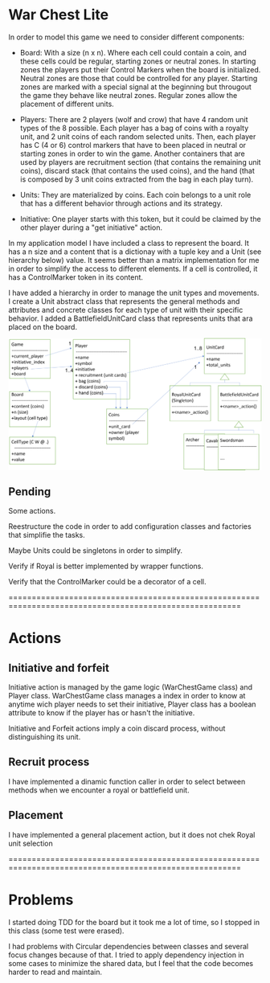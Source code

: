 # War Chest Lite

In order to model this game we need to consider different components:

- Board: With a size (n x n). Where each cell could contain a coin, and these cells could be regular, starting zones or neutral zones. In starting zones the players put their Control Markers when the board is initialized. Neutral zones are those that could be controlled for any player. Starting zones are marked with a special signal at the beginning but througout the game they behave like neutral zones. Regular zones allow the placement of different units.

- Players: There are 2 players (wolf and crow) that have 4 random unit types of the 8 possible. Each player has a bag of coins with a royalty unit, and 2 unit coins of each random selected units. Then, each player has C (4 or 6) control markers that have to been placed in neutral or starting zones in order to win the game. Another containers that are used by players are recruitment section (that contains the remaining unit coins), discard stack (that contains the used coins), and the hand (that is composed by 3 unit coins extracted from the bag in each play turn).

- Units: They are materialized by coins. Each coin belongs to a unit role that has a different behavior through actions and its strategy.

- Initiative: One player starts with this token, but it could be claimed by the other player during a "get initiative" action.

In my application model I have included a class to represent the board. It has a n size and a content that is a dictionay with a tuple key and a Unit (see hierarchy below) value. It seems better than a matrix implementation for me in order to simplify the access to different elements. If a cell is controlled, it has a ControlMarker token in its content.

I have added a hierarchy in order to manage the unit types and movements. I create a Unit abstract class that represents the general methods and attributes and concrete classes for each type of unit with their specific behavior. I added a BattlefieldUnitCard class that represents units that ara placed on the board.

<img src="class_model.png" align="center" />


## Pending

Some actions.

Reestructure the code in order to add configuration classes and factories that simplifie the tasks.

Maybe Units could be singletons in order to simplify.

Verify if Royal is better implemented by wrapper functions.

Verify that the ControlMarker could be a decorator of a cell.


========================================================================================================

# Actions

## Initiative and forfeit

Initiative action is managed by the game logic (WarChestGame class) and Player class. WarChestGame class manages a index in order to know at anytime wich player needs to set their initiative, Player class has a boolean attribute to know if the player has or hasn't the initiative.

Initiative and Forfeit actions imply a coin discard process, without distinguishing its unit.

## Recruit process

I have implemented a dinamic function caller in order to select between methods when we encounter a royal or battlefield unit.

## Placement

I have implemented a general placement action, but it does not chek Royal unit selection

========================================================================================================

# Problems

I started doing TDD for the board but it took me a lot of time, so I stopped in this class (some test were erased).

I had problems with Circular dependencies between classes and several focus changes because of that.
I tried to apply dependency injection in some cases to minimize the shared data, but I feel that the code becomes harder to read and maintain.


